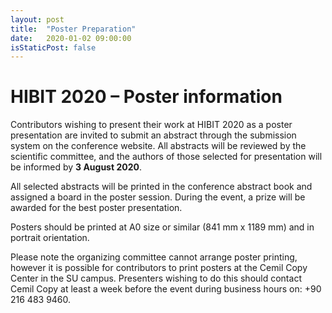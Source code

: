 ```yaml
---
layout: post
title:  "Poster Preparation"
date:   2020-01-02 09:00:00
isStaticPost: false
---
```



# HIBIT 2020 – Poster information

Contributors wishing to present their work at HIBIT 2020 as a poster presentation are invited to submit an abstract through the submission system on the conference website. All abstracts will be reviewed by the scientific committee, and the authors of those selected for presentation will be informed by **3 August 2020**.

All selected abstracts will be printed in the conference abstract book and assigned a board in the poster session. During the event, a prize will be awarded for the best poster presentation.

Posters should be printed at A0 size or similar (841 mm x 1189 mm) and in portrait orientation.

Please note the organizing committee cannot arrange poster printing, however it is possible for contributors to print posters at the Cemil Copy Center in the SU campus. Presenters wishing to do this should contact Cemil Copy at least a week before the event during business hours on: +90 216 483 9460.
